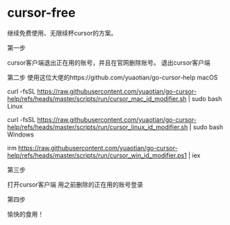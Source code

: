 # cursor-free 

继续免费使用、无限续杯cursor的方案。

第一步

cursor客户端退出正在用的账号，并且在官网删除账号。
退出cursor客户端

第二步
使用这位大佬的https://github.com/yuaotian/go-cursor-help
macOS

curl -fsSL https://raw.githubusercontent.com/yuaotian/go-cursor-help/refs/heads/master/scripts/run/cursor_mac_id_modifier.sh | sudo bash 
Linux

curl -fsSL https://raw.githubusercontent.com/yuaotian/go-cursor-help/refs/heads/master/scripts/run/cursor_linux_id_modifier.sh | sudo bash 
Windows

irm https://raw.githubusercontent.com/yuaotian/go-cursor-help/refs/heads/master/scripts/run/cursor_win_id_modifier.ps1 | iex

第三步

打开cursor客户端 用之前删除的正在用的账号登录

第四步

愉快的食用！
